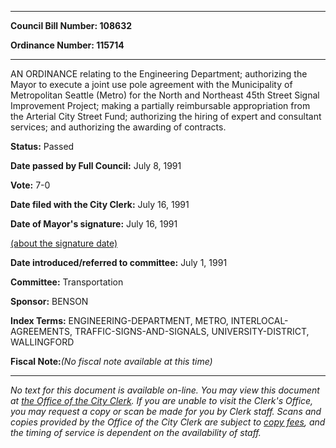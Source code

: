 

********

**Council Bill Number: 108632**
   
**Ordinance Number: 115714**
********

 AN ORDINANCE relating to the Engineering Department; authorizing the Mayor to execute a joint use pole agreement with the Municipality of Metropolitan Seattle (Metro) for the North and Northeast 45th Street Signal Improvement Project; making a partially reimbursable appropriation from the Arterial City Street Fund; authorizing the hiring of expert and consultant services; and authorizing the awarding of contracts.

**Status:** Passed
   
**Date passed by Full Council:** July 8, 1991
   
**Vote:** 7-0
   
**Date filed with the City Clerk:** July 16, 1991
   
**Date of Mayor's signature:** July 16, 1991
   
[(about the signature date)](/~public/approvaldate.htm)
   
   
   
**Date introduced/referred to committee:** July 1, 1991
   
**Committee:** Transportation
   
**Sponsor:** BENSON
   
   
**Index Terms:** ENGINEERING-DEPARTMENT, METRO, INTERLOCAL-AGREEMENTS, TRAFFIC-SIGNS-AND-SIGNALS, UNIVERSITY-DISTRICT, WALLINGFORD

**Fiscal Note:**_(No fiscal note available at this time)_
********

_No text for this document is available on-line. You may view this document at [the Office of the City Clerk](http://www.seattle.gov/leg/clerk/contactUs.htm). If you are unable to visit the Clerk's Office, you may request a copy or scan be made for you by Clerk staff. Scans and copies provided by the Office of the City Clerk are subject to [copy fees](http://clerk.seattle.gov/~public/clerkfees.htm), and the timing of service is dependent on the availability of staff._

